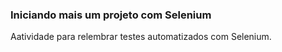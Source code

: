 ### Iniciando mais um projeto com Selenium

Aatividade para relembrar testes automatizados com Selenium.
